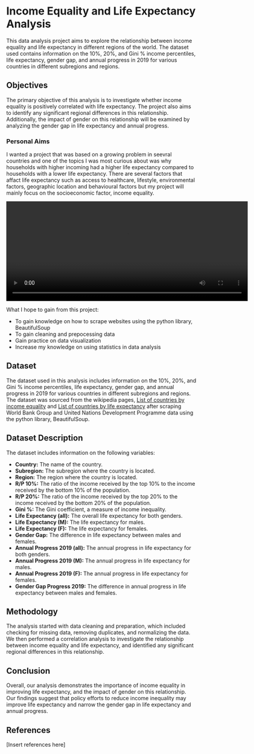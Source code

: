 # Income Equality and Life Expectancy Analysis
This data analysis project aims to explore the relationship between income equality and life expectancy in different regions of the world. The dataset used contains information on the 10%, 20%, and Gini % income percentiles, life expectancy, gender gap, and annual progress in 2019 for various countries in different subregions and regions.

## Objectives
The primary objective of this analysis is to investigate whether income equality is positively correlated with life expectancy. The project also aims to identify any significant regional differences in this relationship. Additionally, the impact of gender on this relationship will be examined by analyzing the gender gap in life expectancy and annual progress.

### Personal Aims
I wanted a project that was based on a growing problem in seevral countries and one of the topics I was most curious about was why households with higher incoming 
had a higher life expectancy compared to households with a lower life expectancy. There are several factors that affact life expectancy such as access to healthcare, lifestyle, environmental factors, geographic location and behavioural factors but my project will mainly focus on the socioeconomic factor, income equality. 

<link href="https://unpkg.com/video.js/dist/video-js.css" rel="stylesheet">
<script src="https://unpkg.com/video.js/dist/video.js"></script>

<video id="my-video" class="video-js" controls preload="auto" width="640" height="264" data-setup="{}">
  <source src="https://www.youtube.com/watch?v=_Bxxl6QiDBE" type='video/youtube'>
</video>


What I hope to gain from this project:
- To gain knowledge on how to scrape websites using the python library, BeautifulSoup
- To gain cleaning and prepocessing data 
- Gain practice on data visualization
- Increase my knowledge on using statistics in data analysis

## Dataset
The dataset used in this analysis includes information on the 10%, 20%, and Gini % income percentiles, life expectancy, gender gap, and annual progress in 2019 for various countries in different subregions and regions. The dataset was sourced from the wikipedia pages, [List of countries by income equality](https://en.wikipedia.org/wiki/List_of_countries_by_income_equality) and [List of countries by life expectancy](https://en.wikipedia.org/wiki/List_of_countries_by_life_expectancy#United_Nations_(2021)) after scraping World Bank Group and United Nations Development Programme data using the python library, BeautifulSoup. 

## Dataset Description
The dataset includes information on the following variables:

- **Country:** The name of the country.
- **Subregion:** The subregion where the country is located.
- **Region:** The region where the country is located.
- **R/P 10%:** The ratio of the income received by the top 10% to the income received by the bottom 10% of the population.
- **R/P 20%:** The ratio of the income received by the top 20% to the income received by the bottom 20% of the population.
- **Gini %:** The Gini coefficient, a measure of income inequality.
- **Life Expectancy (all):** The overall life expectancy for both genders.
- **Life Expectancy (M):** The life expectancy for males.
- **Life Expectancy (F):** The life expectancy for females.
- **Gender Gap:** The difference in life expectancy between males and females.
- **Annual Progress 2019 (all):** The annual progress in life expectancy for both genders.
- **Annual Progress 2019 (M):** The annual progress in life expectancy for males.
- **Annual Progress 2019 (F):** The annual progress in life expectancy for females.
- **Gender Gap Progress 2019:** The difference in annual progress in life expectancy between males and females.

## Methodology
The analysis started with data cleaning and preparation, which included checking for missing data, removing duplicates, and normalizing the data. We then performed a correlation analysis to investigate the relationship between income equality and life expectancy, and identified any significant regional differences in this relationship.

## Conclusion
Overall, our analysis demonstrates the importance of income equality in improving life expectancy, and the impact of gender on this relationship. Our findings suggest that policy efforts to reduce income inequality may improve life expectancy and narrow the gender gap in life expectancy and annual progress.

## References
[Insert references here]
